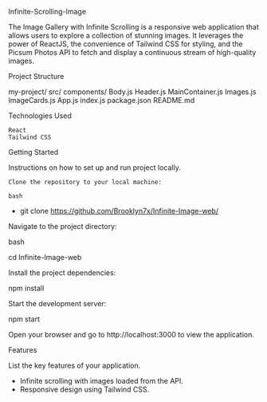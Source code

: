 Infinite-Scrolling-Image

The Image Gallery with Infinite Scrolling is a responsive web application that allows users to explore a collection of stunning images. It leverages the power of ReactJS, the convenience of Tailwind CSS for styling, and the Picsum Photos API to fetch and display a continuous stream of high-quality images.

Project Structure

my-project/
src/
components/
Body.js
Header.js
MainContainer.js
Images.js
ImageCards.js
App.js
index.js
package.json
README.md

Technologies Used

    React
    Tailwind CSS

Getting Started

Instructions on how to set up and run project locally.

    Clone the repository to your local machine:

    bash

- git clone https://github.com/Brooklyn7x/Infinite-Image-web/

Navigate to the project directory:

bash

cd Infinite-Image-web

Install the project dependencies:

npm install

Start the development server:

npm start

Open your browser and go to http://localhost:3000 to view the application.

Features

List the key features of your application.

- Infinite scrolling with images loaded from the API.
- Responsive design using Tailwind CSS.
